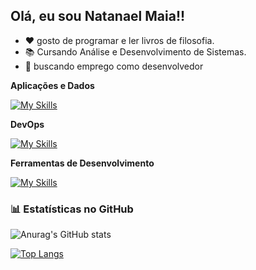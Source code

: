 ## Olá, eu sou Natanael Maia!!

- ❤️ gosto de programar e ler livros de filosofia.
- 📚 Cursando Análise e Desenvolvimento de Sistemas. 
- 💼 buscando emprego como desenvolvedor 

**Aplicações e Dados**

  [![My Skills](https://skillicons.dev/icons?i=python)](https://skillicons.dev)

**DevOps**

[![My Skills](https://skillicons.dev/icons?i=git,github)](https://skillicons.dev)

**Ferramentas de Desenvolvimento**

[![My Skills](https://skillicons.dev/icons?i=vscode,pycharm)](https://skillicons.dev)
  <br/>



### 📊 Estatísticas no GitHub

![Anurag's GitHub stats](https://github-readme-stats.vercel.app/api?username=natamaia&show_icons=true&theme=catppuccin_mocha)

[![Top Langs](https://github-readme-stats.vercel.app/api/top-langs/?username=natamaia&layout=donut&theme=catppuccin_mocha)](https://github.com/anuraghazra/github-readme-stats)

